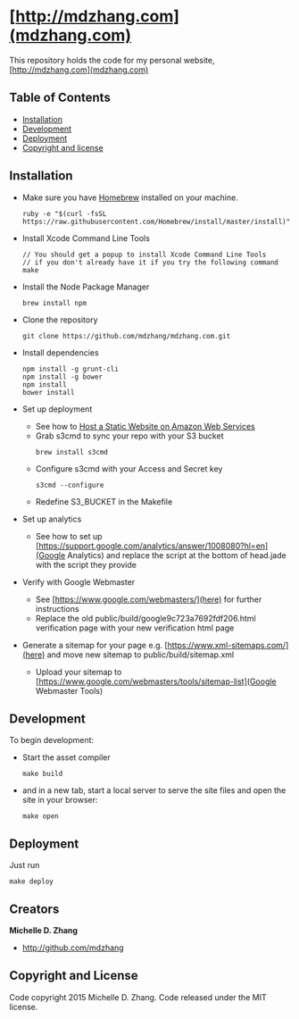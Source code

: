 # [http://mdzhang.com](mdzhang.com)

This repository holds the code for my personal website, [http://mdzhang.com](mdzhang.com)

## Table of Contents

* [Installation](#installation)
* [Development](#development)
* [Deployment](#deployment)
* [Copyright and license](#copyright-and-license)

## Installation

* Make sure you have [Homebrew](http://brew.sh/) installed on your machine.
    ```
    ruby -e "$(curl -fsSL https://raw.githubusercontent.com/Homebrew/install/master/install)"
    ```

* Install Xcode Command Line Tools
    ```
    // You should get a popup to install Xcode Command Line Tools
    // if you don't already have it if you try the following command
    make
    ```

* Install the Node Package Manager
    ```
    brew install npm
    ```

* Clone the repository
    ```
    git clone https://github.com/mdzhang/mdzhang.com.git
    ```

* Install dependencies
    ```
    npm install -g grunt-cli
    npm install -g bower
    npm install
    bower install
    ```

* Set up deployment
  * See how to [Host a Static Website on Amazon Web Services](http://docs.aws.amazon.com/gettingstarted/latest/swh/website-hosting-intro.html)
  * Grab s3cmd to sync your repo with your S3 bucket
      ```
      brew install s3cmd
      ```
  * Configure s3cmd with your Access and Secret key
      ```
      s3cmd --configure
      ```
  * Redefine S3_BUCKET in the Makefile

* Set up analytics
  * See how to set up [https://support.google.com/analytics/answer/1008080?hl=en](Google Analytics) and replace the script at the bottom of head.jade with the script they provide

* Verify with Google Webmaster
  * See [https://www.google.com/webmasters/](here) for further instructions
  * Replace the old public/build/google9c723a7692fdf206.html verification page with your new verification html page

* Generate a sitemap for your page e.g. [https://www.xml-sitemaps.com/](here) and move new sitemap to public/build/sitemap.xml
  * Upload your sitemap to [https://www.google.com/webmasters/tools/sitemap-list](Google Webmaster Tools)

## Development

To begin development:

* Start the asset compiler
    ```
    make build
    ```

* and in a new tab, start a local server to serve the site files and open the site in your browser:
    ```
    make open
    ```

## Deployment

Just run

```
make deploy
```

## Creators

**Michelle D. Zhang**

  * <http://github.com/mdzhang>

## Copyright and License

Code copyright 2015 Michelle D. Zhang. Code released under the MIT license.
